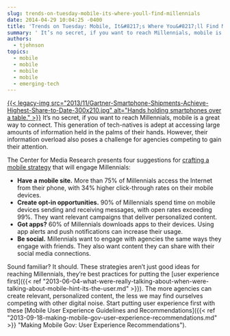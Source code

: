 ```yaml
---
slug: trends-on-tuesday-mobile-its-where-youll-find-millennials
date: 2014-04-29 10:04:25 -0400
title: 'Trends on Tuesday: Mobile, It&#8217;s Where You&#8217;ll Find Millennials'
summary: ' It’s no secret, if you want to reach Millennials, mobile is a great way to connect. This generation of tech-natives is adept at accessing large amounts of information held in the palms of their hands. However, their information overload also poses a challenge for agencies'
authors:
  - tjohnson
topics:
  - mobile
  - mobile
  - mobile
  - mobile
  - emerging-tech
---
```


[{{< legacy-img src="2013/11/Gartner-Smartphone-Shipments-Achieve-Highest-Share-to-Date-300x210.jpg" alt="Hands holding smartphones over a table." >}}](https://s3.amazonaws.com/digitalgov/_legacy-img/2013/11/Gartner-Smartphone-Shipments-Achieve-Highest-Share-to-Date-300x210.jpg) It’s no secret, if you want to reach Millennials, mobile is a great way to connect. This generation of tech-natives is adept at accessing large amounts of information held in the palms of their hands. However, their information overload also poses a challenge for agencies competing to gain their attention.

The Center for Media Research presents four suggestions for [crafting a mobile strategy](http://www.mediapost.com/publications/article/220100/reaching-millennials-with-mobile.html) that will engage Millennials:

  * **Have a mobile site.** More than 75% of Millennials access the Internet from their phone, with 34% higher click-through rates on their mobile devices.
  * **Create opt-in opportunities.** 90% of Millennials spend time on mobile devices sending and receiving messages, with open rates exceeding 99%. They want relevant campaigns that deliver personalized content.
  * **Got apps?** 60% of Millennials downloads apps to their devices. Using app alerts and push notifications can increase their usage.
  * **Be social.** Millennials want to engage with agencies the same ways they engage with friends. They also want content they can share with their social media connections.

Sound familiar? It should. These strategies aren’t just good ideas for reaching Millennials, they’re best practices for putting the [user experience first]({{< ref "2013-06-04-what-were-really-talking-about-when-were-talking-about-mobile-hint-its-the-user.md" >}}). The more agencies can create relevant, personalized content, the less we may find ourselves competing with other digital noise. Start putting user experience first with these [Mobile User Experience Guidelines and Recommendations]({{< ref "2013-09-18-making-mobile-gov-user-experience-recommendations.md" >}} "Making Mobile Gov: User Experience Recommendations").
